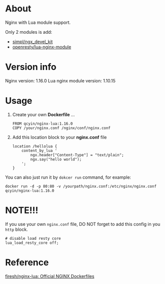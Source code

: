 # About

Nginx with Lua module support.

Only 2 modules is add:
 - [simpl/ngx_devel_kit](https://github.com/simpl/ngx_devel_kit)
 - [openresty/lua-nginx-module](https://github.com/openresty/lua-nginx-module)

# Version info

Nginx version: 1.16.0
Lua nginx module version: 1.10.15

# Usage

1. Create your own **Dockerfile** ...

    ```
    FROM qcyin/nginx-lua:1.16.0
    COPY /your/nginx.conf /nginx/conf/nginx.conf
    ```

2. Add this location block to your **nginx.conf** file

    ```
    location /hellolua {
        content_by_lua '
            ngx.header["Content-Type"] = "text/plain";
            ngx.say("hello world");
        ';
    }
    ```
You can also just run it by `dokcer run` command, for example:

  ```
  docker run -d -p 80:80 -v /yourpath/nginx.conf:/etc/nginx/nginx.conf qcyin/nginx-lua:1.16.0
  ```

# **NOTE!!!**

If you use your own `nginx.conf` file, DO NOT forget to add this config in you `http` block.

```
# disable load resty core
lua_load_resty_core off;
```

# Reference

[firesh/nginx-lua: Official NGINX Dockerfiles](https://github.com/firesh/nginx-lua)